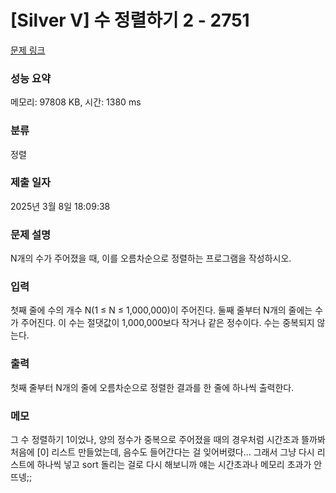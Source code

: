 # [Silver V] 수 정렬하기 2 - 2751

[문제 링크](https://www.acmicpc.net/problem/2751)

### 성능 요약

메모리: 97808 KB, 시간: 1380 ms

### 분류

정렬

### 제출 일자

2025년 3월 8일 18:09:38

### 문제 설명

<p>N개의 수가 주어졌을 때, 이를 오름차순으로 정렬하는 프로그램을 작성하시오.</p>

### 입력

 <p>첫째 줄에 수의 개수 N(1 ≤ N ≤ 1,000,000)이 주어진다. 둘째 줄부터 N개의 줄에는 수가 주어진다. 이 수는 절댓값이 1,000,000보다 작거나 같은 정수이다. 수는 중복되지 않는다.</p>

### 출력

 <p>첫째 줄부터 N개의 줄에 오름차순으로 정렬한 결과를 한 줄에 하나씩 출력한다.</p>

### 메모

그 수 정렬하기 1이었나, 양의 정수가 중복으로 주어졌을 때의 경우처럼 시간초과 뜰까봐 처음에 [0] 리스트 만들었는데, 음수도 들어간다는 걸 잊어버렸다...
그래서 그냥 다시 리스트에 하나씩 넣고 sort 돌리는 걸로 다시 해보니까 얘는 시간초과나 메모리 초과가 안 뜨넹;;
